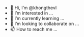 - 👋 Hi, I’m @khongthevl
- 👀 I’m interested in ...
- 🌱 I’m currently learning ...
- 💞️ I’m looking to collaborate on ...
- 📫 How to reach me ...

<!---
khongthevl/khongthevl is a ✨ special ✨ repository because its `README.md` (this file) appears on your GitHub profile.
You can click the Preview link to take a look at your changes.
--->
